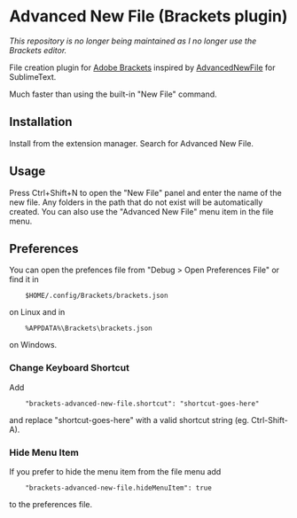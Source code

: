 # Advanced New File (Brackets plugin)

*This repository is no longer being maintained as I no longer use the Brackets editor.*

File creation plugin for [Adobe Brackets](https://github.com/adobe/brackets) inspired by
[AdvancedNewFile](https://github.com/skuroda/Sublime-AdvancedNewFile) 
for SublimeText.

Much faster than using the built-in "New File" command.

## Installation

Install from the extension manager. Search for Advanced New File.

## Usage

Press Ctrl+Shift+N to open the "New File" panel and enter the name
of the new file. Any folders in the path that do not exist will
be automatically created. You can also use the "Advanced New File"
menu item in the file menu.

## Preferences

You can open the prefences file from "Debug > Open Preferences File" 
or find it in 
```
    $HOME/.config/Brackets/brackets.json
``` 
on Linux and in
```
    %APPDATA%\Brackets\brackets.json
``` 
on Windows.

### Change Keyboard Shortcut

Add
```
    "brackets-advanced-new-file.shortcut": "shortcut-goes-here"
```
and replace "shortcut-goes-here" with a valid shortcut string (eg. Ctrl-Shift-A).

### Hide Menu Item

If you prefer to hide the menu item from the file menu add
```
    "brackets-advanced-new-file.hideMenuItem": true
```
to the preferences file.
